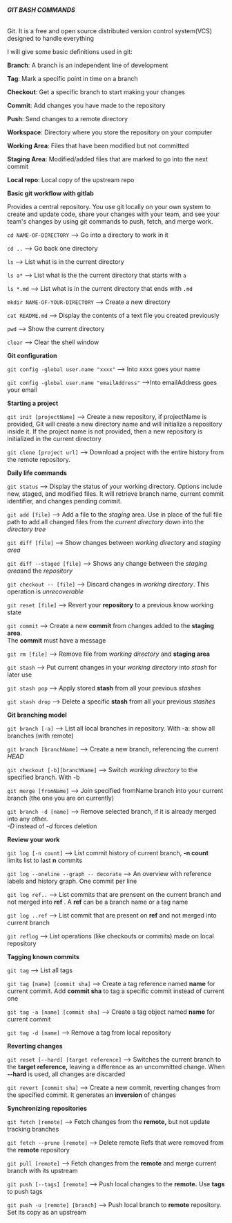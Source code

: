 ###### **GIT BASH COMMANDS**

Git. It is a free and open source distributed version control system(VCS) designed to handle everything

I will give some basic definitions used in git:

**Branch**: A branch is an independent line of development

**Tag**: Mark a specific point in time on a branch

**Checkout**: Get a specific branch to start making your changes 

**Commit**: Add changes you have made to the repository

**Push**: Send changes to a remote directory

**Workspace**: Directory where you store the repository on your computer

**Working Area**: Files that have been modified but not committed

**Staging Area**: Modified/added files that are marked to go into the next commit

**Local repo**: Local copy of the upstream repo
  
  
  
  
  

**Basic git workflow with gitlab**

Provides a central repository. You use git locally on your own system to create and update code, share your changes with your team, and see your team's changes by using git commands to push, fetch, and merge work.



`cd NAME-OF-DIRECTORY` --> Go into a directory to work in it

`cd ..`  --> Go back one directory

`ls`  --> List what is in the current directory

`ls a*`  --> List what is the the current directory that starts with `a`

`ls *.md`  --> List what is in the current directory that ends with `.md`

`mkdir NAME-OF-YOUR-DIRECTORY` --> Create a new directory

`cat README.md`  --> Display the contents of a text file you created previously

`pwd`  --> Show the current directory

`clear`  --> Clear the shell window
  
  
  
  
  
**Git configuration**

`git config -global user.name "xxxx"` --> Into xxxx goes your name

`git config -global user.name "emailAddress"`  -->Into emailAddress goes your email

  
  
  
  
  

**Starting a project**

`git init [projectName]`  --> Create a new repository, if projectName is provided, Git will create a new directory name and will initialize a repository inside it. If the project name is not provided, then a new repository is initialized in the current directory

`git clone [project url]`  --> Download a project with the entire history from the remote repository.

  
  
  
  
  
**Daily life commands**

`git status`  --> Display the status of your working directory. Options include new, staged, and modified files. It will retrieve branch name, current commit identifier, and changes pending commit.

`git add [file]`  --> Add a file to the *staging* area. Use in place of the full file path to add all changed files from the *current directory* down into the *directory tree*

`git diff [file]` --> Show changes between *working directory* and *staging area*

`git diff --staged [file]`  --> Shows any change between the *staging area*and the *repository*

`git checkout -- [file]`  --> Discard changes in *working directory*. This operation is *unrecoverable*

`git reset [file]`  --> Revert your **repository** to a previous know working state

`git commit`  --> Create a new **commit** from changes added to the **staging area**.  
The **commit** must have a message

`git rm [file]`  --> Remove file from *working directory* and **staging area**

`git stash`  --> Put current changes in your *working directory* into *stash* for later use

`git stash pop`  --> Apply stored **stash** from all your previous *stashes*

`git stash drop`  --> Delete a specific **stash** from all your previous *stashes*

  
  
  
  
  
**Git branching model**

`git branch [-a]`  --> List all local branches in repository. With -a: show all branches (with remote)

`git branch [branchName]`  --> Create a new branch, referencing the current *HEAD*

`git checkout [-b][branchName]`  --> Switch *working directory* to the specified branch. With -b

`git merge [fromName]`  --> Join specified fromName branch into your current branch (the one you are on currently)

`git branch -d [name]`  --> Remove selected branch, if it is already merged into any other.  
*-D* instead of *-d* forces deletion


**Review your work**
  
  
  
  
  
`git log [-n count]`  --> List commit history of current branch, **-n count** limits list to last **n** commits

`git log --oneline --graph -- decorate`  --> An overview with reference labels and history graph. One commit per line

`git log ref..`  --> List commits that are prensent on the current branch and not merged into **ref** . A **ref** can be a branch name or a tag name

`git log ..ref`  --> List commit that are present on **ref** and not merged into current branch

`git reflog` --> List operations (like checkouts or commits) made on local repository
  
  
  
  
  
**Tagging known commits**

`git tag`  --> List all tags

`git tag [name] [commit sha]`  --> Create a tag reference named **name** for current commit. Add **commit sha** to tag a specific commit instead of current one

`git tag -a [name] [commit sha]`  --> Create a tag object named **name** for current commit

`git tag -d [name]`  --> Remove a tag from local repository
  
  
  
  
  
**Reverting changes**

`git reset [--hard] [target reference]`  --> Switches the current branch to the **target reference,** leaving a difference as an uncommitted change. When **--hard** is used, all changes are discarded

`git revert [commit sha]`  --> Create a new commit, reverting changes from the specified commit. It generates an **inversion** of changes

  
  
  
  
  
**Synchronizing repositories**

`git fetch [remote]`  --> Fetch changes from the **remote,** but not update tracking branches

`git fetch --prune [remote]`  --> Delete remote Refs that were removed from the **remote** repository

`git pull [remote]`  --> Fetch changes from the **remote** and merge current branch with its upstream

`git push [--tags] [remote]`  --> Push local changes to the **remote.** Use **tags** to push tags

`git push -u [remote] [branch]`  --> Push local branch to **remote** repository. Set its copy as an upstream


